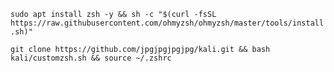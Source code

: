 `sudo apt install zsh -y &&
sh -c "$(curl -fsSL https://raw.githubusercontent.com/ohmyzsh/ohmyzsh/master/tools/install.sh)"`

`git clone https://github.com/jpgjpgjpgjpg/kali.git && bash kali/customzsh.sh && source ~/.zshrc`
